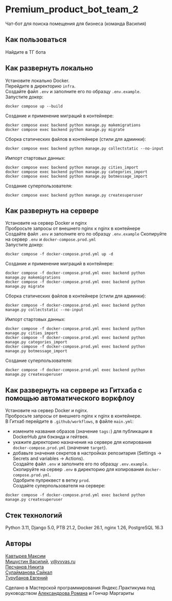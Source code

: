 # Premium_product_bot_team_2
Чат-бот для поиска помещения для бизнеса (команда Василия)  

## Как пользоваться
Найдите в ТГ бота  

## Как развернуть локально
Установите локально Docker.  
Перейдите в директорию `infra`.  
Создайте файл `.env` и заполните его по образцу `.env.example`.  
Запустите докер:  
```
docker compose up --build  
```

Создание и применение миграций в контейнере:  
```
docker compose exec backend python manage.py makemigrations  
docker compose exec backend python manage.py migrate  
```

Сборка статических файлов в контейнере (стили для админки):  
```
docker compose exec backend python manage.py collectstatic --no-input  
```

Импорт стартовых данных:  
```
docker compose exec backend python manage.py cities_import
docker compose exec backend python manage.py categories_import
docker compose exec backend python manage.py botmessage_import
```

Создание суперпользователя:  
```
docker compose exec backend python manage.py createsuperuser  
```

## Как развернуть на сервере
Установите на сервер Docker и nginx  
Пробросьте запросы от внешнего nginx к nginx в контейнере  
Создайте файл `.env` и заполните его по образцу `.env.example`
Скопируйте на сервер `.env` и `docker-compose.prod.yml`  
Запустите докер:  
```
docker compose -f docker-compose.prod.yml up -d  
```

Создание и применение миграций в контейнере:  
```
docker compose -f docker-compose.prod.yml exec backend python manage.py makemigrations  
docker compose -f docker-compose.prod.yml exec backend python manage.py migrate  
```

Сборка статических файлов в контейнере (стили для админки):  
```
docker compose -f docker-compose.prod.yml exec backend python manage.py collectstatic --no-input  
```

Импорт стартовых данных:  
```
docker compose -f docker-compose.prod.yml exec backend python manage.py cities_import  
docker compose -f docker-compose.prod.yml exec backend python manage.py categories_import  
docker compose -f docker-compose.prod.yml exec backend python manage.py botmessage_import  
```

Создание суперпользователя:  
```
docker compose -f docker-compose.prod.yml exec backend python manage.py createsuperuser  
```

## Как развернуть на сервере из Гитхаба с помощью автоматического воркфлоу  
Установите на сервер Docker и nginx.  
Пробросьте запросы от внешнего nginx к nginx в контейнере.  
В Гитхаб перейдите в `.github/workflows`, в файле `main.yml`:  
- измените названия образов (значение `tags:`) для публикации в DockerHub для бэкэнда и гейтвея.  
- укажите директорию назначения на сервере для копирования `docker-compose.prod.yml` (значение `target`).  
- добавьте значения секретов в настройках репозитария (Settings → Secrets and variables → Actions).  
Создайте файл `.env` и заполните его по образцу `.env.example`.  
Скопируйте на сервер `.env` в директорию для копирования `docker-compose.prod.yml`.  
Одобрите пулреквест в ветку `prod`.  
Создайте суперпользователя на сервере:  
```
docker compose -f docker-compose.prod.yml exec backend python manage.py createsuperuser  
```


## Стек технологий
Python 3.11, Django 5.0, PTB 21.2, Docker 26.1, nginx 1.26, PostgreSQL 16.3  

## Авторы
[Кавтырев Максим](https://github.com/h-inek)  
[Мишустин Василий](https://github.com/VVVas), v@vvvas.ru   
[Песчанов Никита](https://github.com/ItWasCain)  
[Сулайманова Сайкал](https://github.com/saikal12)  
[Турубанов Евгений](https://github.com/eturubanov)  

Сделано в Мастерской программирования Яндекс.Практикума под руководством [Александрова Романа](https://github.com/teamofroman) и Гончар Маргариты  
